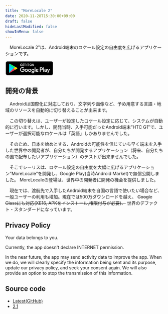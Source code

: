 ```yaml
---
title: "MoreLocale 2"
date: 2020-11-28T15:30:00+09:00
draft: false
hideLastModified: false
showInMenu: false
---
```


　MoreLocale 2&#8243;は、Android端末のロケール設定の自由度を広げるアプリケーションです。

[![Get it on Google Play](/images/google_play_logo.png)](https://play.google.com/store/apps/details?id=jp.co.c_lis.ccl.morelocale)

## 開発の背景

　Androidは国際化に対応しており、文字列や画像など、予め用意する言語・地域のリソースを自動的に切り替えることが出来ます。

　この切り替えは、ユーザーが設定したロケール設定に応じて、システムが自動的に行います。しかし、開発当時、入手可能だったAndroid端末&#8221;HTC G1&#8243;で、ユーザーが選択可能なロケールは「英語」しかありませんでした。

　そのため、日本を始めとする、Androidの可能性を信じていち早く端末を入手した世界中の開発者が、自分たちが開発するアプリケーション（将来、自分たちの国で配布したいアプリケーション）のテストが出来ませんでした。

　そこでシーリスは、ロケール設定の自由度を大幅に広げるアプリケーション&#8221;MoreLocale&#8221;を開発し、Google Play(当時Android Market)で無償公開しました。 MoreLocaleの登場は、世界中の開発者に開発の機会を提供しました。

　現在では、渡航先で入手したAndroid端末を自国の言語で使いたい場合など、一般ユーザーの利用も増加。現在では500万ダウンロードを越え、 ~~Google Glassにも対応(XE16, APKをインストール,権限付与が必要)、~~ 世界のデファクト・スタンダードになっています。

## Privacy Policy

Your data belongs to you.

Currently, the app doesn't declare INTERNET permission.

In the near future, the app may send activity data to improve the app.
When we do, we will clearly specify the information being sent and its purpose, update our
privacy policy, and seek your consent again.
We will also provide an option to stop the transmission of this information.

## Source code
   * [Latest(GitHub)](https://github.com/c-lis/morelocale/releases)
   * [2.1](/archives/MoreLocale2.1.0.zip)
